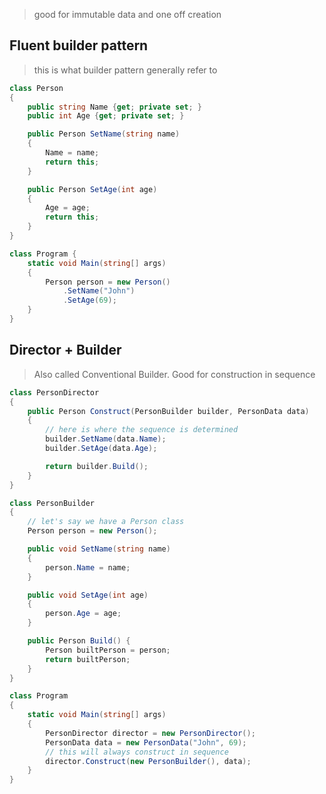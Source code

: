 >good for immutable data and one off creation
## Fluent builder pattern

>this is what builder pattern generally refer to

```cs
class Person
{
	public string Name {get; private set; }
	public int Age {get; private set; }

	public Person SetName(string name)
	{
		Name = name;
		return this;
	}

	public Person SetAge(int age)
	{
		Age = age;
		return this;
	}
}

class Program {
	static void Main(string[] args)
	{
		Person person = new Person()
			.SetName("John")
			.SetAge(69);
	}
}
```


## Director + Builder

>Also called Conventional Builder. Good for construction in sequence

```cs
class PersonDirector
{
	public Person Construct(PersonBuilder builder, PersonData data)
	{
		// here is where the sequence is determined
		builder.SetName(data.Name);
		builder.SetAge(data.Age);

		return builder.Build();
	}
}

class PersonBuilder
{
	// let's say we have a Person class
	Person person = new Person();

	public void SetName(string name)
	{
		person.Name = name;
	}

	public void SetAge(int age)
	{
		person.Age = age;
	}

	public Person Build() {
		Person builtPerson = person;
		return builtPerson;
	}
}

class Program
{
	static void Main(string[] args)
	{
		PersonDirector director = new PersonDirector();
		PersonData data = new PersonData("John", 69);
		// this will always construct in sequence
		director.Construct(new PersonBuilder(), data);
	}
}
```